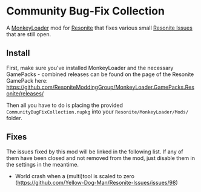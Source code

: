 Community Bug-Fix Collection
============================

A [MonkeyLoader](https://github.com/MonkeyModdingTroop/MonkeyLoader) mod for
[Resonite](https://resonite.com/) that fixes various small
[Resonite Issues](https://github.com/Yellow-Dog-Man/Resonite-Issues/issues)
that are still open.


## Install

First, make sure you've installed MonkeyLoader and the necessary GamePacks - combined releases can be found on the page of the Resonite GamePack here: https://github.com/ResoniteModdingGroup/MonkeyLoader.GamePacks.Resonite/releases/

Then all you have to do is placing the provided `CommunityBugFixCollection.nupkg` into your `Resonite/MonkeyLoader/Mods/` folder.  


## Fixes

The issues fixed by this mod will be linked in the following list.
If any of them have been closed and not removed from the mod,
just disable them in the settings in the meantime.

* World crash when a (multi)tool is scaled to zero (https://github.com/Yellow-Dog-Man/Resonite-Issues/issues/98)
